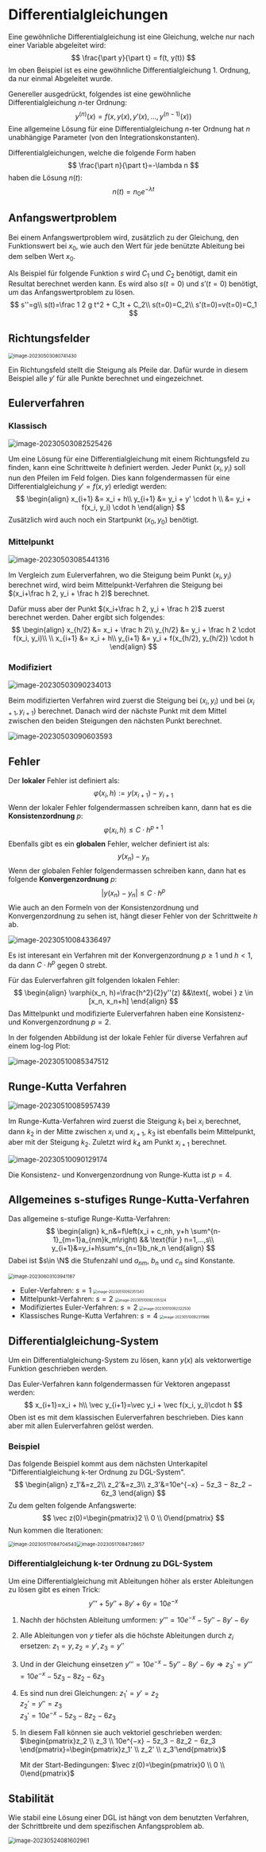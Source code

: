 # Differentialgleichungen

Eine gewöhnliche Differentialgleichung ist eine Gleichung, welche nur nach einer Variable abgeleitet wird:  
$$
\frac{\part y}{\part t} = f(t, y(t))
$$
Im oben Beispiel ist es eine gewöhnliche Differentialgleichung 1. Ordnung, da nur einmal Abgeleitet wurde.

Genereller ausgedrückt, folgendes ist eine gewöhnliche Differentialgleichung $n$-ter Ordnung:  
$$
y^{(n)}(x) = f(x, y(x), y'(x), ..., y^{(n-1)}(x))
$$
Eine allgemeine Lösung für eine Differentialgleichung $n$-ter Ordnung hat $n$ unabhängige Parameter (von den Integrationskonstanten).

Differentialgleichungen, welche die folgende Form haben  
$$
\frac{\part n}{\part t}=-\lambda n
$$
haben die Lösung $n(t)$:  
$$
n(t)=n_0e^{-\lambda t}
$$

## Anfangswertproblem

Bei einem Anfangswertproblem wird, zusätzlich zu der Gleichung, den Funktionswert bei $x_0$, wie auch den Wert für jede benützte Ableitung bei dem selben Wert $x_0$.

Als Beispiel für folgende Funktion $s$ wird $C_1$ und $C_2$ benötigt, damit ein Resultat berechnet werden kann. Es wird also $s(t=0)$ und $s'(t=0)$ benötigt, um das Anfangswertproblem zu lösen.  
$$
s''=g\\
s(t)=\frac 1 2 g t^2 + C_1t + C_2\\
s(t=0)=C_2\\
s'(t=0)=v(t=0)=C_1
$$

## Richtungsfelder

<img src="res/Differentialgleichungen/image-20230503080741430.png" alt="image-20230503080741430" style="zoom:67%;" />

Ein Richtungsfeld stellt die Steigung als Pfeile dar. Dafür wurde in diesem Beispiel alle $y'$ für alle Punkte berechnet und eingezeichnet.

## Eulerverfahren

### Klassisch

![image-20230503082525426](res/Differentialgleichungen/image-20230503082525426.png)

Um eine Lösung für eine Differentialgleichung mit einem Richtungsfeld zu finden, kann eine Schrittweite $h$ definiert werden. Jeder Punkt $(x_i, y_i)$ soll nun den Pfeilen im Feld folgen. Dies kann folgendermassen für eine Differentialgleichung $y'=f(x, y)$ erledigt werden:  
$$
\begin{align}
x_{i+1} &= x_i + h\\
y_{i+1} &= y_i + y' \cdot h \\
		&= y_i + f(x_i, y_i) \cdot h
\end{align}
$$
Zusätzlich wird auch noch ein Startpunkt $(x_0, y_0)$ benötigt.

### Mittelpunkt

![image-20230503085441316](res/Differentialgleichungen/image-20230503085441316.png)

Im Vergleich zum Eulerverfahren, wo die Steigung beim Punkt $(x_i, y_i)$ berechnet wird, wird beim Mittelpunkt-Verfahren die Steigung bei $(x_i+\frac h 2, y_i + \frac h 2)$ berechnet. 

Dafür muss aber der Punkt $(x_i+\frac h 2, y_i + \frac h 2)$ zuerst berechnet werden. Daher ergibt sich folgendes:  
$$
\begin{align}
x_{h/2} &= x_i + \frac h 2\\
y_{h/2} &= y_i + \frac h 2 \cdot f(x_i, y_i)\\
\\
x_{i+1} &= x_i + h\\
y_{i+1} &= y_i + f(x_{h/2}, y_{h/2}) \cdot h
\end{align}
$$

### Modifiziert

![image-20230503090234013](res/Differentialgleichungen/image-20230503090234013.png)

Beim modifizierten Verfahren wird zuerst die Steigung bei $(x_i, y_i)$ und bei $(x_{i+1}, y_{i+1})$ berechnet. Danach wird der nächste Punkt mit dem Mittel zwischen den beiden Steigungen den nächsten Punkt berechnet.

![image-20230503090603593](res/Differentialgleichungen/image-20230503090603593.png)

## Fehler

Der **lokaler** Fehler ist definiert als:
$$
\varphi(x_i, h) := y(x_{i+1}) - y_{i+1}
$$
Wenn der lokaler Fehler folgendermassen schreiben kann, dann hat es  die **Konsistenzordnung** $p$:
$$
\varphi(x_i, h)\le C\cdot h^{p+1}
$$
Ebenfalls gibt es ein **globalen** Fehler, welcher definiert ist als:
$$
y(x_n)-y_n
$$
Wenn der globalen Fehler folgendermassen schreiben kann, dann hat es folgende **Konvergenzordnung** $p$:
$$
|y(x_n)-y_n| \le C\cdot h^p
$$
Wie auch an den Formeln von der Konsistenzordnung und Konvergenzordnung zu sehen ist, hängt dieser Fehler von der Schrittweite $h$ ab.

![image-20230510084336497](res/Differentialgleichungen/image-20230510084336497.png)

Es ist interesant ein Verfahren mit der Konvergenzordnung $p\ge 1$ und $h<1$, da dann $C\cdot h^p$ gegen $0$ strebt.

Für das Eulerverfahren gilt folgenden lokalen Fehler:
$$
\begin{align}
\varphi(x_n, h)=\frac{h^2}{2}y''(z) &&\text{, wobei } z \in [x_n, x_n+h]
\end{align}
$$
Das Mittelpunkt und modifizierte Eulerverfahren haben eine Konsistenz- und Konvergenzordnung $p=2$.



In der folgenden Abbildung ist der lokale Fehler für diverse Verfahren auf einem log-log Plot:

![image-20230510085347512](res/Differentialgleichungen/image-20230510085347512.png)

## Runge-Kutta Verfahren

![image-20230510085957439](res/Differentialgleichungen/image-20230510085957439.png)

Im Runge-Kutta-Verfahren wird zuerst die Steigung $k_1$ bei $x_i$ berechnet, dann $k_2$ in der Mitte zwischen $x_i$ und $x_{i+1}$, $k_3$ ist ebenfalls beim Mittelpunkt, aber mit der Steigung $k_2$. Zuletzt wird $k_4$ am Punkt $x_{i+1}$ berechnet.

![image-20230510090129174](res/Differentialgleichungen/image-20230510090129174.png)

Die Konsistenz- und Konvergenzordnung von Runge-Kutta ist $p=4$.

## Allgemeines s-stufiges Runge-Kutta-Verfahren

Das allgemeine s-stufige Runge-Kutta-Verfahren:
$$
\begin{align}
k_n&=f\left(x_i + c_nh, y+h \sum^{n-1}_{m=1}a_{nm}k_m\right) && \text{für } n=1,...,s\\
y_{i+1}&=y_i+h\sum^s_{n=1}b_nk_n
\end{align}
$$
Dabei ist $s\in \N$ die Stufenzahl und $a_{nm}$, $b_n$ und $c_n$ sind Konstante.

<img src="res/Differentialgleichungen/image-20230603103941187.png" alt="image-20230603103941187" style="zoom:67%;" />

* Euler-Verfahren: $s=1$
  <img src="res/Differentialgleichungen/image-20230510092351343.png" alt="image-20230510092351343" style="zoom:50%;" />
* Mittelpunkt-Verfahren: $s=2$
  <img src="res/Differentialgleichungen/image-20230510092335324.png" alt="image-20230510092335324" style="zoom:50%;" />
* Modifiziertes Euler-Verfahren: $s=2$
  <img src="res/Differentialgleichungen/image-20230510092322500.png" alt="image-20230510092322500" style="zoom:50%;" />
* Klassisches Runge-Kutta Verfahren: $s=4$
  <img src="res/Differentialgleichungen/image-20230510092311986.png" alt="image-20230510092311986" style="zoom:50%;" />

## Differentialgleichung-System

Um ein Differentialgleichung-System zu lösen, kann $y(x)$ als vektorwertige Funktion geschrieben werden.

Das Euler-Verfahren kann folgendermassen für Vektoren angepasst werden:
$$
x_{i+1}=x_i + h\\
\vec y_{i+1}=\vec y_i + \vec f(x_i, y_i)\cdot h
$$
Oben ist es mit dem klassischen Eulerverfahren beschrieben. Dies kann aber mit allen Eulerverfahren gelöst werden.

### Beispiel

Das folgende Beispiel kommt aus dem nächsten Unterkapitel "Differentialgleichung k-ter Ordnung zu DGL-System".
$$
\begin{align}
z_1'&=z_2\\
z_2'&=z_3\\
z_3'&=10e^{−x} − 5z_3 − 8z_2 − 6z_3
\end{align}
$$
Zu dem gelten folgende Anfangswerte:
$$
\vec z(0)=\begin{pmatrix}2 \\ 0 \\ 0\end{pmatrix}
$$
Nun kommen die Iterationen:

<img src="res/Differentialgleichungen/image-20230517084704543.png" alt="image-20230517084704543" style="zoom:67%;" /><img src="res/Differentialgleichungen/image-20230517084728657.png" alt="image-20230517084728657" style="zoom:67%;" />

### Differentialgleichung k-ter Ordnung zu DGL-System

Um eine Differentialgleichung mit Ableitungen höher als erster Ableitungen zu lösen gibt es einen Trick:
$$
y'''+5y''+ 8y' + 6y = 10e^{-x}
$$

1. Nachh der höchsten Ableitung umformen: 
   $y''' = 10e^{−x} − 5y'' − 8y' − 6y$

2. Alle Ableitungen von $y$ tiefer als die höchste Ableitungen durch $z_i$ ersetzen:
   $z_1=y, z_2=y', z_3=y''$

3. Und in der Gleichung einsetzen
   $y''' = 10e^{−x} − 5y'' − 8y' − 6y\Rightarrow z_3'=y''' = 10e^{−x} − 5z_3 − 8z_2 − 6z_3$

4. Es sind nun drei Gleichungen: 
   $z_1'=y'=z_2$  
   $z_2'=y''=z_3$  
   $z_3' = 10e^{−x} − 5z_3 − 8z_2 − 6z_3$  

5. In diesem Fall können sie auch vektoriel geschrieben werden:
   $\begin{pmatrix}z_2 \\ z_3 \\ 10e^{−x} − 5z_3 − 8z_2 − 6z_3 \end{pmatrix}=\begin{pmatrix}z_1' \\ z_2' \\ z_3'\end{pmatrix}$  

   Mit der Start-Bedingungen: $\vec z(0)=\begin{pmatrix}0 \\ 0 \\ 0\end{pmatrix}$
   
## Stabilität

Wie stabil eine Lösung einer DGL ist hängt von dem benutzten Verfahren, der Schrittbreite und dem spezifischen Anfangsproblem ab.

<img src="res/Differentialgleichungen/image-20230524081602961.png" alt="image-20230524081602961" style="zoom:80%;" />
